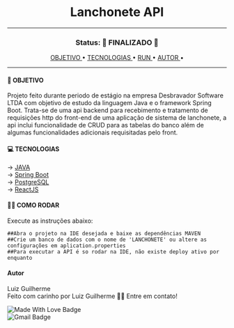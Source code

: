 <h1 align="center"> Lanchonete API </h1>
<hr/>
<h3 align="center"> Status: 🚀 FINALIZADO 🚀</h3>

<p align="center"> 
  <a href="#objetivos"> OBJETIVO </a> •
  <a href="#tecnologias"> TECNOLOGIAS </a> •
  <a href="#run"> RUN </a> •
  <a href="#autor"> AUTOR </a> •
</p>

<hr/>
<h4 id="#objetivo"> 🚀 OBJETIVO </h3>
<p> Projeto feito durante periodo de estágio na empresa Desbravador Software LTDA com objetivo de estudo 
  da linguagem Java e o framework Spring Boot. Trata-se de uma api backend para recebimento e tratamento 
  de requisições http do front-end de uma aplicação de sistema de lanchonete, a api inclui funcionalidade de CRUD
para as tabelas do banco além de algumas funcionalidades adicionais requisitadas pelo front. </p>

<h4 id="#tecnologias"> 💻 TECNOLOGIAS </h3>
→ <a href="https://www.java.com/pt-BR/"> JAVA </a> <br>
→ <a href="https://spring.io/">Spring Boot </a> <br>
→ <a href="https://www.postgresql.org/"> PostgreSQL</a> <br>
→ <a href="https://pt-br.legacy.reactjs.org/"> ReactJS </a> <br>

<h4> 👩‍💻 COMO RODAR </h4>
<p id="run" >Execute as instruções abaixo:</p>

```
##Abra o projeto na IDE desejada e baixe as dependências MAVEN
##Crie um banco de dados com o nome de 'LANCHONETE' ou altere as configurações em aplication.properties
##Para executar a API é so rodar na IDE, não existe deploy ativo por enquanto
```


<h4 id="autor">Autor</h4>
Luiz Guilherme <br>
Feito com carinho por Luiz Guilherme 👋🏽 Entre em contato!

![Made With Love Badge](http://ForTheBadge.com/images/badges/built-with-love.svg) <br>
![Gmail Badge](https://img.shields.io/badge/-zanelallopes9977@gmail.com-c14438?style=flat-square&logo=Gmail&logoColor=white&link=mailto:zanelallopes9977@gmail.com)
